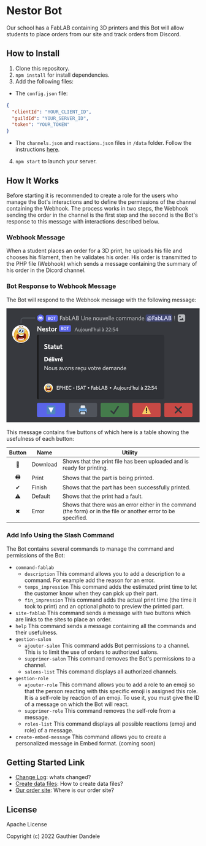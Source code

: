# Nestor Bot

Our school has a FabLAB containing 3D printers and this Bot will allow students to place orders from our site and track orders from Discord.

## How to Install

1. Clone this repository.
2. `npm install` for install dependencies.
3. Add the following files:

  - The `config.json` file:
  ```json
  {
    "clientId": "YOUR_CLIENT_ID",
    "guildId": "YOUR_SERVER_ID",
    "token": "YOUR_TOKEN"
  }
  ```
  - The `channels.json` and `reactions.json` files in `/data` folder. Follow the instructions [here](./data/README.md).

4. `npm start` to launch your server.

## How It Works

Before starting it is recommended to create a role for the users who manage the Bot's interactions and to define the permissions of the channel containing the Webhook.
The process works in two steps, the Webhook sending the order in the channel is the first step and the second is the Bot's response to this message with interactions described below.

### Webhook Message

When a student places an order for a 3D print, he uploads his file and chooses his filament, then he validates his order. His order is transmitted to the PHP file (Webhook) which sends a message containing the summary of his order in the Dicord channel.

### Bot Response to Webhook Message

The Bot will respond to the Webhook message with the following message:

![bot_reponse](./docs/images/bot_response.png)

This message contains five buttons of which here is a table showing the usefulness of each button:

| Button | Name | Utility |
|:---:|---|---|
| 🔽 | Download | Shows that the print file has been uploaded and is ready for printing. |
| 🖨 | Print | Shows that the part is being printed. |
| ✔ | Finish | Shows that the part has been successfully printed. |
| ⚠ | Default | Shows that the print had a fault. |
| ✖ | Error | Shows that there was an error either in the command (the form) or in the file or another error to be specified. |

### Add Info Using the Slash Command

The Bot contains several commands to manage the command and permissions of the Bot:

- `command-fablab`
  - `description`
  This command allows you to add a description to a command. For example add the reason for an error.
  - `temps_impression`
  This command adds the estimated print time to let the customer know when they can pick up their part.
  - `fin_impression`
  This command adds the actual print time (the time it took to print) and an optional photo to preview the printed part.
- `site-fablab`
This command sends a message with two buttons which are links to the sites to place an order.
- `help`
This command sends a message containing all the commands and their usefulness.
- `gestion-salon`
  - `ajouter-salon`
  This command adds Bot permissions to a channel. This is to limit the use of orders to authorized salons.
  - `supprimer-salon`
  This command removes the Bot's permissions to a channel.
  - `salons-list`
  This command displays all authorized channels.
- `gestion-role`
  - `ajouter-role`
  This command allows you to add a role to an emoji so that the person reacting with this specific emoji is assigned this role. It is a self-role by reaction of an emoji. To use it, you must give the ID of a message on which the Bot will react.
  - `supprimer-role`
  This command removes the self-role from a message.
  - `roles-list`
  This command displays all possible reactions (emoji and role) of a message.
- `create-embed-message`
  This command allows you to create a personalized message in Embed format. (coming soon)

## Getting Started Link

- [Change Log](./CHANGELOG.md): whats changed?
- [Create data files](./data/README.md): How to create data files?
- [Our order site](https;//github.io/nestor-bot/index.html): Where is our order site?

## License

Apache License

Copyright (c) 2022 Gauthier Dandele
